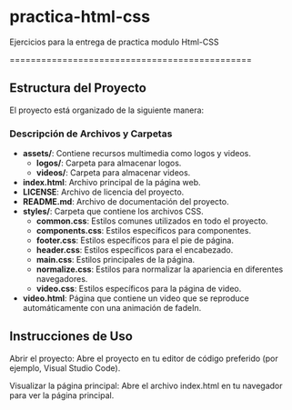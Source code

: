 # practica-html-css
Ejercicios para la entrega de practica modulo Html-CSS

==============================================

## Estructura del Proyecto

El proyecto está organizado de la siguiente manera:

### Descripción de Archivos y Carpetas

- **assets/**: Contiene recursos multimedia como logos y videos.
  - **logos/**: Carpeta para almacenar logos.
  - **videos/**: Carpeta para almacenar videos.
- **index.html**: Archivo principal de la página web.
- **LICENSE**: Archivo de licencia del proyecto.
- **README.md**: Archivo de documentación del proyecto.
- **styles/**: Carpeta que contiene los archivos CSS.
  - **common.css**: Estilos comunes utilizados en todo el proyecto.
  - **components.css**: Estilos específicos para componentes.
  - **footer.css**: Estilos específicos para el pie de página.
  - **header.css**: Estilos específicos para el encabezado.
  - **main.css**: Estilos principales de la página.
  - **normalize.css**: Estilos para normalizar la apariencia en diferentes navegadores.
  - **video.css**: Estilos específicos para la página de video.
- **video.html**: Página que contiene un video que se reproduce automáticamente con una animación de fadeIn.

## Instrucciones de Uso
Abrir el proyecto: Abre el proyecto en tu editor de código preferido (por ejemplo, Visual Studio Code).

Visualizar la página principal: Abre el archivo index.html en tu navegador para ver la página principal.